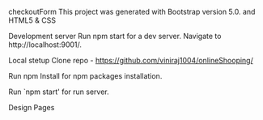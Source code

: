 checkoutForm
This project was generated with Bootstrap version 5.0. and HTML5 & CSS

Development server
Run npm start for a dev server. Navigate to http://localhost:9001/.

Local stetup
Clone repo - https://github.com/viniraj1004/onlineShooping/

Run npm Install for npm packages installation.

Run `npm start' for run server.

Design Pages